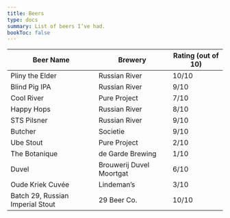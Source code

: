 ```yaml
---
title: Beers
type: docs
summary: List of beers I’ve had.
bookToc: false
--- 
```


| **Beer Name**            | **Brewery**        | **Rating (out of 10)** |
|--------------------------|--------------------|------------------------|
| Pliny the Elder          | Russian River | 10/10                 |
| Blind Pig IPA            |                    Russian River | 9/10                  |
| Cool River               | Pure Project      | 7/10                  |
| Happy Hops               | Russian River      | 8/10                  |
| STS Pilsner              | Russian River      | 9/10                  |
| Butcher                  | Societie           | 9/10                  |
| Ube Stout                | Pure Project      | 2/10                  |
| The Botanique            | de Garde Brewing             | 1/10                  |
| Duvel | Brouwerij Duvel Moortgat | 6/10                  |
| Oude Kriek Cuvée         | Lindeman’s         | 3/10                  |
| Batch 29, Russian Imperial Stout | 29 Beer Co.  | 10/10 | 